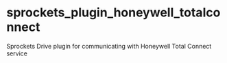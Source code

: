 # sprockets_plugin_honeywell_totalconnect
Sprockets Drive plugin for communicating with Honeywell Total Connect service
